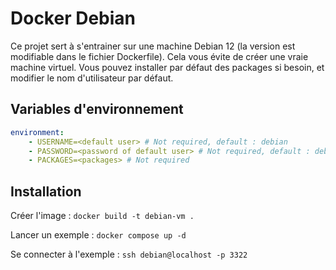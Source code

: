 # Docker Debian

Ce projet sert à s'entrainer sur une machine Debian 12 (la version est modifiable dans le fichier Dockerfile). Cela vous évite de créer une vraie machine virtuel. Vous pouvez installer par défaut des packages si besoin, et modifier le nom d'utilisateur par défaut.

## Variables d'environnement

```yaml
environment:
    - USERNAME=<default user> # Not required, default : debian
    - PASSWORD=<password of default user> # Not required, default : debian
    - PACKAGES=<packages> # Not required
```

## Installation

Créer l'image : `docker build -t debian-vm .`

Lancer un exemple : `docker compose up -d`

Se connecter à l'exemple : `ssh debian@localhost -p 3322`
